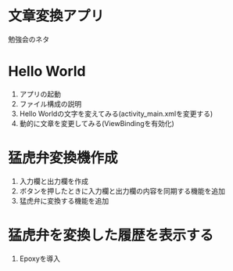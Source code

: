 # 文章変換アプリ

勉強会のネタ

# Hello World

1. アプリの起動
2. ファイル構成の説明
3. Hello Worldの文字を変えてみる(activity_main.xmlを変更する)
4. 動的に文章を変更してみる(ViewBindingを有効化)

# 猛虎弁変換機作成

1. 入力欄と出力欄を作成
2. ボタンを押したときに入力欄と出力欄の内容を同期する機能を追加
3. 猛虎弁に変換する機能を追加

# 猛虎弁を変換した履歴を表示する

1. Epoxyを導入